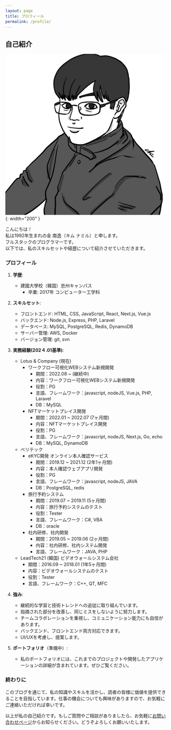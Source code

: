 ```yaml
---
layout: page
title: プロフィール
permalink: /profile/
---
```


## 自己紹介

![](/img/profile.jpg){: width="200" }

こんにちは！<br/>
私は1992年生まれの金 南逸（キム ナミル）と申します。<br/>
フルスタックのプログラマーです。<br/>
以下では、私のスキルセットや経歴について紹介させていただきます。<br/>

### プロフィール

1. **学歴**:
   - 建國大學校（韓国）忠州キャンパス
     - 卒業: 2017年 コンピューター工学科

2. **スキルセット**:
   - フロントエンド: HTML, CSS, JavaScript, React, Next.js, Vue.js
   - バックエンド: Node.js, Express, PHP,  Laravel
   - データベース: MySQL, PostgreSQL, Redis, DynamoDB
   - サーバー管理: AWS, Docker
   - バージョン管理: git, svn

3. **実務経験(202４.01基準)**:
   - Lotus & Company (現在)
     - ワークフロー可視化WEBシステム新規開発
       - 期間：2022.08 ~ (継続中)
       - 内容：ワークフロー可視化WEBシステム新規開発
       - 役割：PG
       - 言語、フレームワーク：javascript, nodeJS, Vue.js, PHP, Laravel
       - DB：MySQL
     - NFTマーケットプレイス開発
       - 期間：2022.01 ~ 2022.07 (7ヶ月間)
       - 内容：NFTマーケットプレイス開発
       - 役割：PG
       - 言語、フレームワーク：javascript, nodeJS, Next.js, Go, echo
       - DB：MySQL, DynamoDB
   - ベリテック
     - eKYC開発 オンライン本人確認サービス
       - 期間：2019.12 ~ 2021.12 (2年1ヶ月間)
       - 内容：本人確認ウェブアプリ開発
       - 役割：PG
       - 言語、フレームワーク：javascript, nodeJS, JAVA
       - DB：PostgreSQL, redis
     - 旅行予約システム
       - 期間：2019.07 ~ 2019.11 (5ヶ月間)
       - 内容：旅行予約システムのテスト
       - 役割：Tester
       - 言語、フレームワーク：C#, VBA
       - DB：oracle
     - 社内研修、社内開発
       - 期間：2019.05 ~ 2019.06 (2ヶ月間)
       - 内容：社内研修、社内システム開発
       - 言語、フレームワーク：JAVA, PHP
   - LeadTech21 (韓国) ビデオウォールシステム会社
     - 期間：2016.09 ~ 2018.01 (1年5ヶ月間)
     - 内容：ビデオウォールシステムのテスト
     - 役割：Tester
     - 言語、フレームワーク：C++, QT, MFC

4. **強み**:
   - 継続的な学習と技術トレンドへの追従に取り組んでいます。
   - 指摘された部分を改善し、同じミスをしないように努力します。
   - チームコラボレーションを重視し、コミュニケーション能力にも自信があります。
   - バックエンド、フロントエンド両方対応できます。
   - UI/UXを考慮し、提案します。

5. **ポートフォリオ**（準備中）:
   - 私のポートフォリオには、これまでのプロジェクトや開発したアプリケーションの詳細が含まれています。ぜひご覧ください。

### 終わりに

このブログを通じて、私の知識やスキルを活かし、読者の皆様に価値を提供できることを目指しています。仕事の機会についても興味がありますので、お気軽にご連絡いただければ幸いです。

以上が私の自己紹介です。もしご質問やご相談がありましたら、お気軽に[お問い合わせページ](/contact)からお知らせください。どうぞよろしくお願いいたします。
